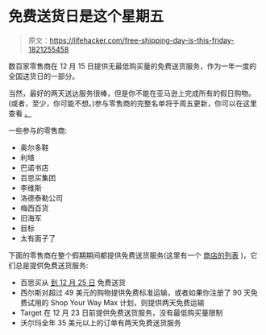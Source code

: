 # 免费送货日是这个星期五

> 原文：<https://lifehacker.com/free-shipping-day-is-this-friday-1821255458>

数百家零售商在 12 月 15 日提供无最低购买量的免费送货服务，作为一年一度的全国送货日的一部分。



当然，最好的两天送达服务很棒，但是你不能在亚马逊上完成所有的假日购物。(或者，至少，你可能不想。)参与零售商的完整名单将于周五更新，你可以在这里 查看 [。](https://www.freeshippingday.com/)

一些参与的零售商:

*   奥尔多鞋
*   利塔
*   巴诺书店
*   百思买集团
*   李维斯
*   洛德泰勒公司
*   梅西百货
*   旧海军
*   目标
*   太有面子了

下面的零售商在整个假期期间都提供免费送货服务(这里有一个 [商店的列表](https://www.bradsdeals.com/blog/stores-with-free-shipping) )，它们总是提供免费送货服务:

*   百思买从 [到 12 月 25 日](https://www.bestbuy.com/site/help-topics/free-shipping/pcmcat276800050002.c?id=pcmcat276800050002) 免费送货
*   西尔斯对超过 49 美元的购物提供免费标准运输，或者如果你注册了 90 天免费试用的 Shop Your Way Max 计划，则提供两天免费运输
*   Target 在 12 月 23 日前提供免费送货服务，没有最低购买量限制
*   沃尔玛全年 35 美元以上的订单有两天免费送货服务